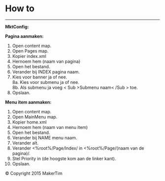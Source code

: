 # How to
---
**MktConfig:**


**Pagina aanmaken:**  
1. Open content map.  
2. Open Pages map.  
3. Kopier index.xml
4. Hernoem hem (naam van pagina)  
5. Open het bestand.  
6. Verander bij INDEX pagina naam.   
7. Kies voor banner ja of nee.  
8a. Kies voor submenu ja of nee.  
8b. Als submenu ja voeg < Sub >Submenu naam< /Sub > toe.  
9. Opslaan.  

**Menu item aanmaken:**  
1. Open content map.  
2. Open MainMenu map.  
3. Kopier home.xml
4. Hernoem hem (naam van menu item)  
5. Open het bestand.  
6. Verander bij NAME menu naam.  
7. Verander alt.   
8. Verander <%root%/Page/Index/ in <%root%/Page/(naam van de pagina)/.  
9. Stel Priority in (de hoogste kom aan de linker kant).  
10. Opslaan.
 
© Copyright 2015 MakerTim